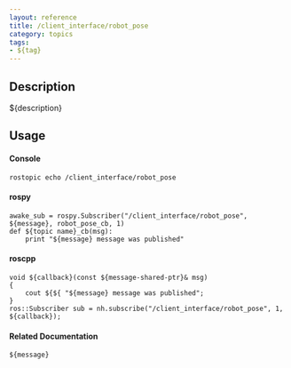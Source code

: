 ```yaml
---
layout: reference
title: /client_interface/robot_pose
category: topics
tags: 
- ${tag}
---
```


## Description
${description}

## Usage
#### Console
```
rostopic echo /client_interface/robot_pose
```

#### rospy
```
awake_sub = rospy.Subscriber("/client_interface/robot_pose", ${message}, robot_pose_cb, 1)
def ${topic name}_cb(msg):
    print "${message} message was published"
```

#### roscpp
```
void ${callback}(const ${message-shared-ptr}& msg)
{
    cout ${${ "${message} message was published";
}
ros::Subscriber sub = nh.subscribe("/client_interface/robot_pose", 1, ${callback});
```

#### Related Documentation
``${message}``  